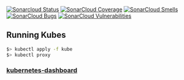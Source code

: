 [![Sonarcloud Status](https://sonarcloud.io/api/project_badges/measure?project=rpg-player-service&metric=alert_status)](https://sonarcloud.io/dashboard?id=rpg-player-service)
[![SonarCloud Coverage](https://sonarcloud.io/api/project_badges/measure?project=rpg-player-service&metric=coverage)](https://sonarcloud.io/component_measures/metric/coverage/list?id=rpg-player-service)
[![SonarCloud Smells](https://sonarcloud.io/api/project_badges/measure?project=rpg-player-service&metric=code_smells)](https://sonarcloud.io/component_measures/metric/code_smells/list?id=rpg-player-service)
[![SonarCloud Bugs](https://sonarcloud.io/api/project_badges/measure?project=rpg-player-service&metric=bugs)](https://sonarcloud.io/component_measures/metric/reliability_rating/list?id=rpg-player-service)
[![SonarCloud Vulnerabilities](https://sonarcloud.io/api/project_badges/measure?project=rpg-player-service&metric=vulnerabilities)](https://sonarcloud.io/component_measures/metric/security_rating/list?id=rpg-player-service)

## Running Kubes

```bash
$> kubectl apply -f kube 
$> kubectl proxy 
```

### [kubernetes-dashboard](http://localhost:8001/api/v1/namespaces/kubernetes-dashboard/services/https:kubernetes-dashboard:/proxy/#/error?namespace=default)
